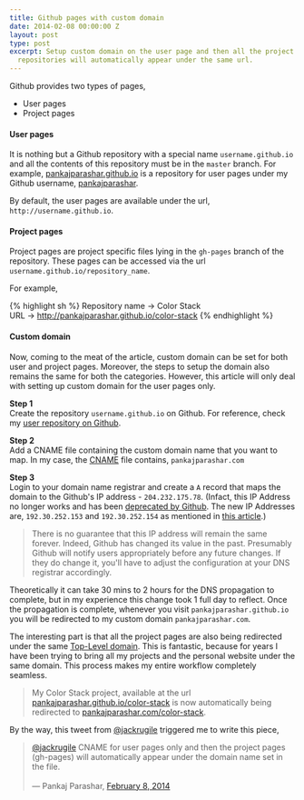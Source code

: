 ```yaml
---
title: Github pages with custom domain
date: 2014-02-08 00:00:00 Z
layout: post
type: post
excerpt: Setup custom domain on the user page and then all the project pages of Github
  repositories will automatically appear under the same url.
---
```


Github provides two types of pages,  
- User pages  
- Project pages

#### User pages

It is nothing but a Github repository with a special name `username.github.io` and all the contents of this repository must be in the `master` branch. For example, [pankajparashar.github.io](https://github.com/pankajparashar/pankajparashar.github.io) is a repository for user pages under my Github username, [pankajparashar](https://github.com/pankajparashar).

By default, the user pages are available under the url, `http://username.github.io`.

#### Project pages

Project pages are project specific files lying in the `gh-pages` branch of the repository. These pages can be accessed via the url `username.github.io/repository_name`.

For example,

{% highlight sh %}
Repository name -> Color Stack  
URL -> http://pankajparashar.github.io/color-stack
{% endhighlight %}

#### Custom domain

Now, coming to the meat of the article, custom domain can be set for both user and project pages. Moreover, the steps to setup the domain also remains the same for both the categories. However, this article will only deal with setting up custom domain for the user pages only.

**Step 1**  
Create the repository `username.github.io` on Github. For reference, check my [user repository on Github](https://github.com/pankajparashar/pankajparashar.github.io).

**Step 2**  
Add a CNAME file containing the custom domain name that you want to map. In my case, the [CNAME](https://github.com/pankajparashar/pankajparashar.github.io/blob/master/CNAME) file contains, `pankajparashar.com`

**Step 3**  
Login to your domain name registrar and create a `A` record that maps the domain to the Github's IP address - `204.232.175.78`. (Infact, this IP Address no longer works and has been [deprecated by Github](https://github.com/blog/1925-github-pages-legacy-ip-brownout). The new IP Addresses are, `192.30.252.153` and `192.30.252.154` as mentioned in [this article](https://help.github.com/articles/tips-for-configuring-an-a-record-with-your-dns-provider/).)

> There is no guarantee that this IP address will remain the same forever. Indeed, Github has changed its value in the past. Presumably Github will notify users appropriately before any future changes. If they do change it, you'll have to adjust the configuration at your DNS registrar accordingly.

Theoretically it can take 30 mins to 2 hours for the DNS propagation to complete, but in my experience this change took 1 full day to reflect. Once the propagation is complete, whenever you visit `pankajparashar.github.io` you will be redirected to my custom domain `pankajparashar.com`.

The interesting part is that all the project pages are also being redirected under the same [Top-Level domain](http://en.wikipedia.org/wiki/Top-level_domain). This is fantastic, because for years I have been trying to bring all my projects and the personal website under the same domain. This process makes my entire workflow completely seamless. 

> My Color Stack project, available at the url [pankajparashar.github.io/color-stack](http://pankajparashar.github.io/color-stack) is now automatically being redirected to [pankajparashar.com/color-stack](http://pankajparashar.github.io/color-stack).

By the way, this tweet from [@jackrugile](https://twitter.com/jackrugile) triggered me to write this piece,

<blockquote><p><a href="https://twitter.com/jackrugile">@jackrugile</a> CNAME for user pages only and then the project pages (gh-pages) will automatically appear under the domain name set in the file.<br><br>&mdash; Pankaj Parashar, <a href="https://twitter.com/pankajparashar/statuses/432094472902430721">February 8, 2014</a></p></blockquote>
